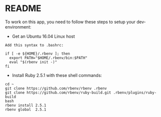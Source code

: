 # README

To work on this app, you need to follow these steps to setup your dev-environment:

* Get an Ubuntu 16.04 Linux host

```
Add this syntax to .bashrc:

if [ -e ${HOME}/.rbenv ]; then
  export PATH="$HOME/.rbenv/bin:$PATH"
  eval "$(rbenv init -)"
fi
```

* Install Ruby 2.5.1 with these shell commands:

```
cd ~
git clone https://github.com/rbenv/rbenv .rbenv
git clone https://github.com/rbenv/ruby-build.git .rbenv/plugins/ruby-build
bash
rbenv install 2.5.1
rbenv global  2.5.1
```
